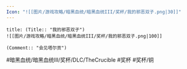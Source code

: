 ```yaml
---
Icon: "![[图片/游戏攻略/暗黑血统/暗黑血统III/奖杯/我的邪恶双子.png|30]]"
---
```

```ad-common-bronze-trophy
title: (Title:: "我的邪恶双子")
![[图片/游戏攻略/暗黑血统/暗黑血统III/奖杯/我的邪恶双子.png|100]]

(Comment:: "会见塔尔贡")
```

#暗黑血统/暗黑血统III/奖杯/DLC/TheCrucible #奖杯 #奖杯/铜
